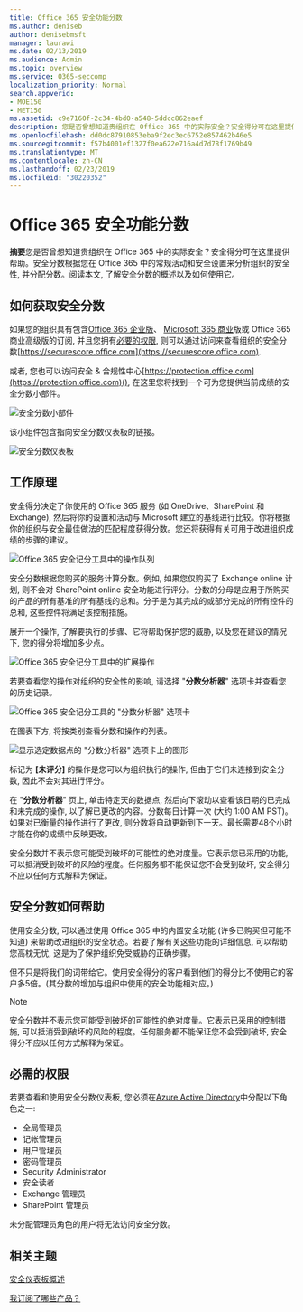 ```yaml
---
title: Office 365 安全功能分数
ms.author: deniseb
author: denisebmsft
manager: laurawi
ms.date: 02/13/2019
ms.audience: Admin
ms.topic: overview
ms.service: O365-seccomp
localization_priority: Normal
search.appverid:
- MOE150
- MET150
ms.assetid: c9e7160f-2c34-4bd0-a548-5ddcc862eaef
description: 您是否曾想知道贵组织在 Office 365 中的实际安全？安全得分可在这里提供帮助。安全分数根据您在 Office 365 中的常规活动和安全设置来分析组织的安全性, 并分配分数。
ms.openlocfilehash: dd0dc87910853eba9f2ec3ec6752e857462b46e5
ms.sourcegitcommit: f57b4001ef1327f0ea622e716a4d7d78f1769b49
ms.translationtype: MT
ms.contentlocale: zh-CN
ms.lasthandoff: 02/23/2019
ms.locfileid: "30220352"
---
```

# <a name="office-365-secure-score"></a>Office 365 安全功能分数

**摘要**您是否曾想知道贵组织在 Office 365 中的实际安全？安全得分可在这里提供帮助。安全分数根据您在 Office 365 中的常规活动和安全设置来分析组织的安全性, 并分配分数。阅读本文, 了解安全分数的概述以及如何使用它。
  
## <a name="how-to-get-to-secure-score"></a>如何获取安全分数

如果您的组织具有包含[Office 365 企业版](https://docs.microsoft.com/office365/enterprise/)、 [Microsoft 365 商业](https://docs.microsoft.com/microsoft-365/business/)版或 Office 365 商业高级版的订阅, 并且您拥有[必要的权限](#required-permissions), 则可以通过访问来查看组织的安全分数[https://securescore.office.com](https://securescore.office.com). 

或者, 您也可以访问安全 & 合规性中心[https://protection.office.com](https://protection.office.com)(), 在这里您将找到一个可为您提供当前成绩的安全分数小部件。

![安全分数小部件](media/SecureScoreWidget-o365.png)

该小组件包含指向安全分数仪表板的链接。

![安全分数仪表板](media/SecureScore-WelcomeScreen.png)
  
## <a name="how-it-works"></a>工作原理

安全得分决定了你使用的 Office 365 服务 (如 OneDrive、SharePoint 和 Exchange), 然后将你的设置和活动与 Microsoft 建立的基线进行比较。你将根据你的组织与安全最佳做法的匹配程度获得分数。您还将获得有关可用于改进组织成绩的步骤的建议。 
  
![Office 365 安全记分工具中的操作队列](media/SecureScore-ActionsToTake.png)
  
安全分数根据您购买的服务计算分数。例如, 如果您仅购买了 Exchange online 计划, 则不会对 SharePoint online 安全功能进行评分。分数的分母是应用于所购买的产品的所有基准的所有基线的总和。分子是为其完成的或部分完成的所有控件的总和, 这些控件将满足该控制措施。

展开一个操作, 了解要执行的步骤、它将帮助保护您的威胁, 以及您在建议的情况下, 您的得分将增加多少点。
  
![Office 365 安全记分工具中的扩展操作](media/SecureScore-DetailedActionToTake.png)
  
若要查看您的操作对组织的安全性的影响, 请选择 "**分数分析器**" 选项卡并查看您的历史记录。 
  
![Office 365 安全记分工具的 "分数分析器" 选项卡](media/SecureScore-ScoreAnalyzer-7days.png)
  
在图表下方, 将按类别查看分数和操作的列表。 
  
![显示选定数据点的 "分数分析器" 选项卡上的图形](media/SecureScore-Analyzer-breakdownbelowchart.png)
 
标记为 **[未评分]** 的操作是您可以为组织执行的操作, 但由于它们未连接到安全分数, 因此不会对其进行评分。  

在 "**分数分析器**" 页上, 单击特定天的数据点, 然后向下滚动以查看该日期的已完成和未完成的操作, 以了解已更改的内容。分数每日计算一次 (大约 1:00 AM PST)。如果对已衡量的操作进行了更改, 则分数将自动更新到下一天。最长需要48个小时才能在你的成绩中反映更改。

安全分数并不表示您可能受到破坏的可能性的绝对度量。它表示您已采用的功能, 可以抵消受到破坏的风险的程度。任何服务都不能保证您不会受到破坏, 安全得分不应以任何方式解释为保证。
 
## <a name="how-secure-score-helps"></a>安全分数如何帮助

使用安全分数, 可以通过使用 Office 365 中的内置安全功能 (许多已购买但可能不知道) 来帮助改进组织的安全状态。若要了解有关这些功能的详细信息, 可以帮助您高枕无忧, 这是为了保护组织免受威胁的正确步骤。
  
但不只是将我们的词带给它。使用安全得分的客户看到他们的得分比不使用它的客户多5倍。(其分数的增加与组织中使用的安全功能相对应。)
  
> [!NOTE]
> 安全分数并不表示您可能受到破坏的可能性的绝对度量。它表示已采用的控制措施, 可以抵消受到破坏的风险的程度。任何服务都不能保证您不会受到破坏, 安全得分不应以任何方式解释为保证。 
  
## <a name="required-permissions"></a>必需的权限

若要查看和使用安全分数仪表板, 您必须在[Azure Active Directory](https://docs.microsoft.com/azure/active-directory/users-groups-roles/directory-assign-admin-roles#available-roles)中分配以下角色之一:
- 全局管理员
- 记帐管理员
- 用户管理员
- 密码管理员
- Security Administrator
- 安全读者
- Exchange 管理员
- SharePoint 管理员

 未分配管理员角色的用户将无法访问安全分数。

## <a name="related-topics"></a>相关主题

[安全仪表板概述](security-dashboard.md)

[我订阅了哪些产品？](https://docs.microsoft.com/office365/admin/admin-overview/what-subscription-do-i-have?view=o365-worldwide)
